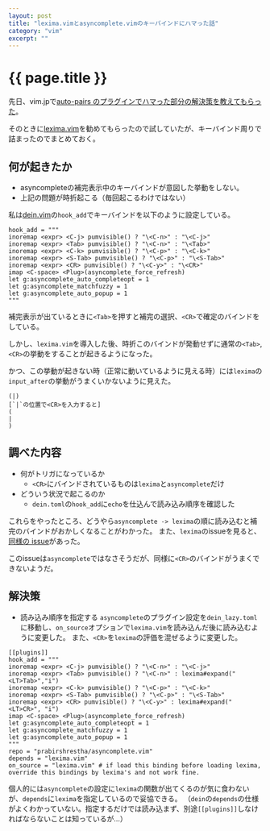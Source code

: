 ```yaml
---
layout: post
title: "lexima.vimとasyncomplete.vimのキーバインドにハマった話"
category: "vim"
excerpt: ""
---
```


# {{ page.title }}

先日、vim.jpで[auto-pairs のプラグインでハマった部分の解決策を教えてもらった](https://vim-jp.org/slacklog/CLKR04BEF/2021/05/#ts-1621244693.416300)。

そのときに[lexima.vim](https://github.com/cohama/lexima.vim)を勧めてもらったので試していたが、キーバインド周りで詰まったのでまとめておく。

## 何が起きたか

- asyncompleteの補完表示中のキーバインドが意図した挙動をしない。
- 上記の問題が時折起こる（毎回起こるわけではない）

私は[dein.vim](https://github.com/Shougo/dein.vim)の`hook_add`でキーバインドを以下のように設定している。

```vim
hook_add = """
inoremap <expr> <C-j> pumvisible() ? "\<C-n>" : "\<C-j>"
inoremap <expr> <Tab> pumvisible() ? "\<C-n>" : "\<Tab>"
inoremap <expr> <C-k> pumvisible() ? "\<C-p>" : "\<C-k>"
inoremap <expr> <S-Tab> pumvisible() ? "\<C-p>" : "\<S-Tab>"
inoremap <expr> <CR> pumvisible() ? "\<C-y>" : "\<CR>"
imap <C-space> <Plug>(asyncomplete_force_refresh)
let g:asyncomplete_auto_completeopt = 1
let g:asyncomplete_matchfuzzy = 1
let g:asyncomplete_auto_popup = 1
"""
```

補完表示が出ているときに`<Tab>`を押すと補完の選択、`<CR>`で確定のバインドをしている。

しかし、`lexima.vim`を導入した後、時折このバインドが発動せずに通常の`<Tab>`,`<CR>`の挙動をすることが起きるようになった。

かつ、この挙動が起きない時（正常に動いているように見える時）には`lexima`の`input_after`の挙動がうまくいかないように見えた。

```text
(|)
[`|`の位置で<CR>を入力すると]
(
|
)
```

## 調べた内容

- 何がトリガになっているか
  - `<CR>`にバインドされているものは`lexima`と`asyncomplete`だけ
- どういう状況で起こるのか
  - `dein.toml`の`hook_add`に`echo`を仕込んで読み込み順序を確認した

これらをやったところ、どうやら`asyncomplete -> lexima`の順に読み込むと補完のバインドがおかしくなることがわかった。
また、`lexima`のissueを見ると、[同様の issue](https://github.com/cohama/lexima.vim/issues/104)があった。

このissueは`asyncomplete`ではなさそうだが、同様に`<CR>`のバインドがうまくできないようだ。

## 解決策

- 読み込み順序を指定する
  `asyncomplete`のプラグイン設定を`dein_lazy.toml`に移動し、`on_source`オプションで`lexima.vim`を読み込んだ後に読み込むように変更した。
  また、`<CR>`を`lexima`の評価を混ぜるように変更した。

```vim
[[plugins]]
hook_add = """
inoremap <expr> <C-j> pumvisible() ? "\<C-n>" : "\<C-j>"
inoremap <expr> <Tab> pumvisible() ? "\<C-n>" : lexima#expand("<LT>Tab>","i")
inoremap <expr> <C-k> pumvisible() ? "\<C-p>" : "\<C-k>"
inoremap <expr> <S-Tab> pumvisible() ? "\<C-p>" : "\<S-Tab>"
inoremap <expr> <CR> pumvisible() ? "\<C-y>" : lexima#expand("<LT>CR>", "i")
imap <C-space> <Plug>(asyncomplete_force_refresh)
let g:asyncomplete_auto_completeopt = 1
let g:asyncomplete_matchfuzzy = 1
let g:asyncomplete_auto_popup = 1
"""
repo = "prabirshrestha/asyncomplete.vim"
depends = "lexima.vim"
on_source = "lexima.vim" # if load this binding before loading lexima, override this bindings by lexima's and not work fine.
```

個人的には`asyncomplete`の設定に`lexima`の関数が出てくるのが気に食わないが、`depends`に`lexima`を指定しているので妥協できる。
（`dein`の`depends`の仕様がよくわかっていない。指定するだけでは読み込まず、別途`[[plugins]]`しなければならないことは知っているが…）
